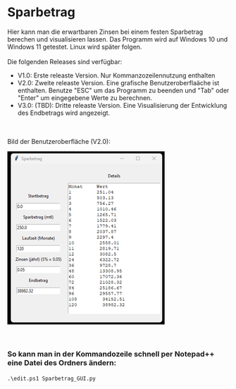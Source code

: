 # Sparbetrag
Hier kann man die erwartbaren Zinsen bei einem festen Sparbetrag berechen und visualisieren lassen.
Das Programm wird auf Windows 10 und Windows 11 getestet. Linux wird später folgen.<br>
<br>
Die folgenden Releases sind verfügbar:
- V1.0: Erste releaste Version. Nur Kommanzozeilennutzung enthalten
- V2.0: Zweite releaste Version. Eine grafische Benutzeroberflaäche ist enthalten. Benutze "ESC" um das Programm zu beenden und "Tab" oder "Enter" um eingegebene Werte zu berechnen.
- V3.0: (TBD): Dritte releaste Version. Eine Visualisierung der Entwicklung des Endbetrags wird angezeigt.
<br>
<br>
Bild der Benutzeroberfläche (V2.0):

![Bild der GUI](Foto_GUI.png)

<br>

### So kann man in der Kommandozeile schnell per Notepad++ eine Datei des Ordners ändern:
`.\edit.ps1 Sparbetrag_GUI.py`

